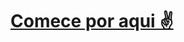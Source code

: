# [Comece por aqui ✌️](https://nicolas-programacao.notion.site/nicolas-programacao/API-To-Do-List-817b8070271d4c87ba2be74c656156ec)


